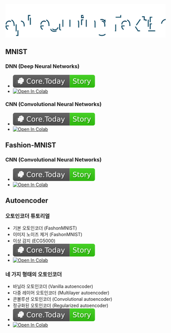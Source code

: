 ![CoreDotText](docs/static/logo.svg)

## MNIST
### DNN (Deep Neural Networks)
- [![CoreDotToday](https://raw.githubusercontent.com/CoreDotToday/styleguide/cb86a59375ff727de708a5f0f1e6613a2ac39f9b/coredottoday.svg)](https://core.today/story/view/015a7013-58b3-4ec3-b03f-e5b81ab51ce3)
- [![Open In Colab](https://colab.research.google.com/assets/colab-badge.svg)](https://bit.ly/MNIST_DNN)

### CNN (Convolutional Neural Networks)
- [![CoreDotToday](https://raw.githubusercontent.com/CoreDotToday/styleguide/cb86a59375ff727de708a5f0f1e6613a2ac39f9b/coredottoday.svg)](https://core.today/story/view/bea7885b-6ae6-45fd-a33e-c1684ab3f68e)
- [![Open In Colab](https://colab.research.google.com/assets/colab-badge.svg)](https://bit.ly/MNIST_CNN_COLAB)

## Fashion-MNIST
### CNN (Convolutional Neural Networks)
- [![CoreDotToday](https://raw.githubusercontent.com/CoreDotToday/styleguide/cb86a59375ff727de708a5f0f1e6613a2ac39f9b/coredottoday.svg)](https://core.today/story/view/24438555-b850-49b1-aa76-8f621f8b15ce)
- [![Open In Colab](https://colab.research.google.com/assets/colab-badge.svg)](https://bit.ly/Fashion_MNIST_CNN)

## Autoencoder
### 오토인코더 튜토리얼
- 기본 오토인코더 (FashonMNIST)
- 이미지 노이즈 제거 (FashonMNIST)
- 이상 감지 (ECG5000)
- [![CoreDotToday](https://raw.githubusercontent.com/CoreDotToday/styleguide/cb86a59375ff727de708a5f0f1e6613a2ac39f9b/coredottoday.svg)](https://core.today/story/view/33ad218b-5ae1-4115-b6f1-860caf67bc72)
- [![Open In Colab](https://colab.research.google.com/assets/colab-badge.svg)](https://bit.ly/Autoencoder)

### 네 가지 형태의 오토인코더
- 바닐라 오토인코더 (Vanilla autoencoder)
- 다중 레이어 오토인코더 (Multilayer autoencoder)
- 콘볼루션 오토인코더 (Convolutional autoencoder)
- 정규화된 오토인코더 (Regularized autoencoder)
- [![CoreDotToday](https://raw.githubusercontent.com/CoreDotToday/styleguide/cb86a59375ff727de708a5f0f1e6613a2ac39f9b/coredottoday.svg)](https://core.today/story/view/75295575-3ec1-4334-a9b9-d78c12718130)
- [![Open In Colab](https://colab.research.google.com/assets/colab-badge.svg)](https://bit.ly/4types_autoencoder)
